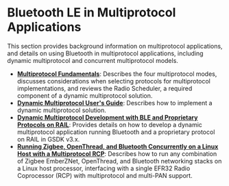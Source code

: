 # Bluetooth LE in Multiprotocol Applications

This section provides background information on multiprotocol applications, and details on using Bluetooth in multiprotocol applications, including dynamic multiprotocol and concurrent multiprotocol models.

- [**Multiprotocol Fundamentals**](/bluetooth/{build-docspace-version}/multiprotocol-fundamentals): Describes the four multiprotocol modes, discusses considerations when selecting protocols for multiprotocol implementations, and reviews the Radio Scheduler, a required component of a dynamic multiprotocol solution.
- [**Dynamic Multiprotocol User's Guide**](/bluetooth/{build-docspace-version}/multiprotocol-dynamic-ug): Describes how to implement a dynamic multiprotocol solution.
- [**Dynamic Multiprotocol Development with BLE and Proprietary Protocols on RAIL**](/bluetooth/{build-docspace-version}/multiprotocol-dynamic-ble-proprietary-on-rail): Provides details on how to develop a dynamic multiprotocol application running Bluetooth and a proprietary protocol on RAIL in GSDK v3.x.
- [**Running Zigbee, OpenThread, and Bluetooth Concurrently on a Linux Host with a Multiprotocol RCP**](/bluetooth/{build-docspace-version}/multiprotocol-solution-linux): Describes how to run any combination of Zigbee EmberZNet, OpenThread, and Bluetooth networking stacks on a Linux host processor, interfacing with a single EFR32 Radio Coprocessor (RCP) with multiprotocol and multi-PAN support.
